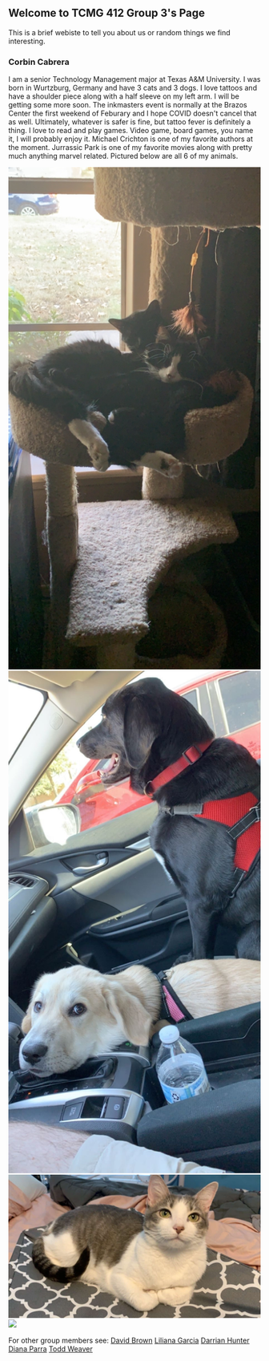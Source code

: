 ## Welcome to TCMG 412 Group 3's Page

This is a brief webiste to tell you about us or random things we find interesting.

### Corbin Cabrera

I am a senior Technology Management major at Texas A&M University. I was born in Wurtzburg, Germany and have 3 cats and 3 dogs. I love tattoos and have a shoulder piece along with a half sleeve on my left arm. I will be getting some more soon. The inkmasters event is normally at the Brazos Center the first weekend of Feburary and I hope COVID doesn't cancel that as well. Ultimately, whatever is safer is fine, but tattoo fever is definitely a thing. I love to read and play games. Video game, board games, you name it, I will probably enjoy it. Michael Crichton is one of my favorite authors at the moment. Jurrassic Park is one of my favorite movies along with pretty much anything marvel related. Pictured below are all 6 of my animals.



![](images/Reflex%20and%20Voyd.JPG)
![](images/Zig%20and%20Adira.JPG)
![](images/Charlie.png)
![](images/Zig%20and%20Loki.JPEG)


For other group members see:
[David Brown](https://gvgtw.github.io/tcmg412-project2/David)
[Liliana Garcia](https://gvgtw.github.io/tcmg412-project2/liliana)
[Darrian Hunter](https://gvgtw.github.io/tcmg412-project2/Darrian)
[Diana Parra](https://gvgtw.github.io/tcmg412-project2/Diana)
[Todd Weaver](https://gvgtw.github.io/tcmg412-project2/Todd)
